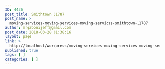 ```yaml
---
ID: 4436
post_title: Smithtown 11787
post_name: >
  moving-services-moving-services-moving-services-smithtown-11787
author: mrgabonijeff@gmail.com
post_date: 2018-03-28 01:38:16
layout: page
link: >
  http://localhost/wordpress/moving-services-moving-services-moving-services-smithtown-11787/
published: true
tags: [ ]
categories: [ ]
---
```

